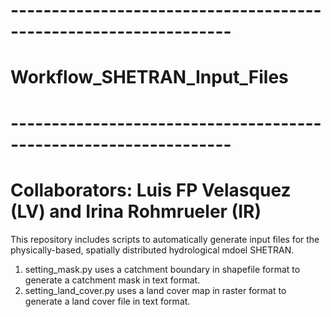 # -----------------------------------------------------------------
#  Workflow_SHETRAN_Input_Files
# -----------------------------------------------------------------

#  Collaborators: Luis FP Velasquez (LV) and Irina Rohmrueler (IR)

This repository includes scripts to automatically generate input files for the physically-based, spatially distributed hydrological mdoel SHETRAN.

  1. setting_mask.py uses a catchment boundary in shapefile format to generate a catchment mask in text format.
  2. setting_land_cover.py uses a land cover map in raster format to generate a land cover file in text format.